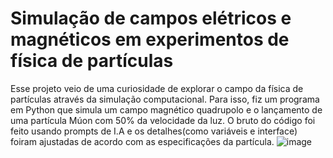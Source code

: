 # Simulação de campos elétricos e magnéticos em experimentos de física de partículas
Esse projeto veio de uma curiosidade de explorar o campo da física de partículas através da simulação computacional.
Para isso, fiz um programa em Python que simula um campo magnético quadrupolo e o lançamento de uma partícula Múon com 50% da velocidade da luz.
O bruto do código foi feito usando prompts de I.A e os detalhes(como variáveis e interface) foiram ajustadas de acordo com as especificações da partícula.
![image](https://github.com/user-attachments/assets/da554837-35e6-4dba-9642-5a4cdd002f1e)

